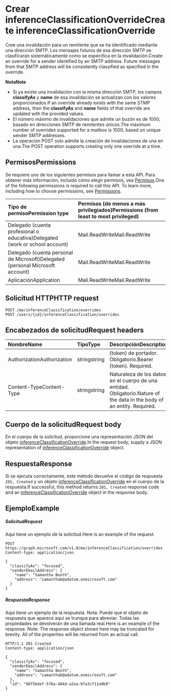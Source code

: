# <a name="create-inferenceclassificationoverride"></a><span data-ttu-id="2c00a-101">Crear inferenceClassificationOverride</span><span class="sxs-lookup"><span data-stu-id="2c00a-101">Create inferenceClassificationOverride</span></span>

<span data-ttu-id="2c00a-p101">Cree una invalidación para un remitente que se ha identificado mediante una dirección SMTP. Los mensajes futuros de esa dirección SMTP se clasificarán sistemáticamente como se especifica en la invalidación.</span><span class="sxs-lookup"><span data-stu-id="2c00a-p101">Create an override for a sender identified by an SMTP address. Future messages from that SMTP address will be consistently classified as specified in the override.</span></span>

<span data-ttu-id="2c00a-104">**Nota**</span><span class="sxs-lookup"><span data-stu-id="2c00a-104">**Note**</span></span>

- <span data-ttu-id="2c00a-105">Si ya existe una invalidación con la misma dirección SMTP, los campos **classifyAs** y **name** de esa invalidación se actualizan con los valores proporcionados.</span><span class="sxs-lookup"><span data-stu-id="2c00a-105">If an override already exists with the same STMP address, then the **classifyAs** and **name** fields of that override are updated with the provided values.</span></span>
- <span data-ttu-id="2c00a-106">El número máximo de invalidaciones que admite un buzón es de 1000, basado en direcciones SMTP de remitentes únicos.</span><span class="sxs-lookup"><span data-stu-id="2c00a-106">The maximum number of overrides supported for a mailbox is 1000, based on unique sender SMTP addresses.</span></span>
- <span data-ttu-id="2c00a-107">La operación POST solo admite la creación de invalidaciones de una en una.</span><span class="sxs-lookup"><span data-stu-id="2c00a-107">The POST operation supports creating only one override at a time.</span></span>

## <a name="permissions"></a><span data-ttu-id="2c00a-108">Permisos</span><span class="sxs-lookup"><span data-stu-id="2c00a-108">Permissions</span></span>
<span data-ttu-id="2c00a-p102">Se requiere uno de los siguientes permisos para llamar a esta API. Para obtener más información, incluido cómo elegir permisos, vea [Permisos](../../../concepts/permissions_reference.md).</span><span class="sxs-lookup"><span data-stu-id="2c00a-p102">One of the following permissions is required to call this API. To learn more, including how to choose permissions, see [Permissions](../../../concepts/permissions_reference.md).</span></span>

|<span data-ttu-id="2c00a-111">Tipo de permiso</span><span class="sxs-lookup"><span data-stu-id="2c00a-111">Permission type</span></span>      | <span data-ttu-id="2c00a-112">Permisos (de menos a más privilegiados)</span><span class="sxs-lookup"><span data-stu-id="2c00a-112">Permissions (from least to most privileged)</span></span>              |
|:--------------------|:---------------------------------------------------------|
|<span data-ttu-id="2c00a-113">Delegado (cuenta profesional o educativa)</span><span class="sxs-lookup"><span data-stu-id="2c00a-113">Delegated (work or school account)</span></span> | <span data-ttu-id="2c00a-114">Mail.ReadWrite</span><span class="sxs-lookup"><span data-stu-id="2c00a-114">Mail.ReadWrite</span></span>    |
|<span data-ttu-id="2c00a-115">Delegado (cuenta personal de Microsoft)</span><span class="sxs-lookup"><span data-stu-id="2c00a-115">Delegated (personal Microsoft account)</span></span> | <span data-ttu-id="2c00a-116">Mail.ReadWrite</span><span class="sxs-lookup"><span data-stu-id="2c00a-116">Mail.ReadWrite</span></span>    |
|<span data-ttu-id="2c00a-117">Aplicación</span><span class="sxs-lookup"><span data-stu-id="2c00a-117">Application</span></span> | <span data-ttu-id="2c00a-118">Mail.ReadWrite</span><span class="sxs-lookup"><span data-stu-id="2c00a-118">Mail.ReadWrite</span></span> |

## <a name="http-request"></a><span data-ttu-id="2c00a-119">Solicitud HTTP</span><span class="sxs-lookup"><span data-stu-id="2c00a-119">HTTP request</span></span>
<!-- { "blockType": "ignored" } -->
```http
POST /me/inferenceClassification/overrides
POST /users/{id}/inferenceClassification/overrides
```
## <a name="request-headers"></a><span data-ttu-id="2c00a-120">Encabezados de solicitud</span><span class="sxs-lookup"><span data-stu-id="2c00a-120">Request headers</span></span>
| <span data-ttu-id="2c00a-121">Nombre</span><span class="sxs-lookup"><span data-stu-id="2c00a-121">Name</span></span>       | <span data-ttu-id="2c00a-122">Tipo</span><span class="sxs-lookup"><span data-stu-id="2c00a-122">Type</span></span> | <span data-ttu-id="2c00a-123">Descripción</span><span class="sxs-lookup"><span data-stu-id="2c00a-123">Description</span></span>|
|:---------------|:--------|:----------|
| <span data-ttu-id="2c00a-124">Authorization</span><span class="sxs-lookup"><span data-stu-id="2c00a-124">Authorization</span></span>  | <span data-ttu-id="2c00a-125">string</span><span class="sxs-lookup"><span data-stu-id="2c00a-125">string</span></span>  | <span data-ttu-id="2c00a-p103">{token} de portador. Obligatorio.</span><span class="sxs-lookup"><span data-stu-id="2c00a-p103">Bearer {token}. Required.</span></span> |
| <span data-ttu-id="2c00a-128">Content-Type</span><span class="sxs-lookup"><span data-stu-id="2c00a-128">Content-Type</span></span> | <span data-ttu-id="2c00a-129">string</span><span class="sxs-lookup"><span data-stu-id="2c00a-129">string</span></span>  | <span data-ttu-id="2c00a-p104">Naturaleza de los datos en el cuerpo de una entidad. Obligatorio.</span><span class="sxs-lookup"><span data-stu-id="2c00a-p104">Nature of the data in the body of an entity. Required.</span></span> |

## <a name="request-body"></a><span data-ttu-id="2c00a-132">Cuerpo de la solicitud</span><span class="sxs-lookup"><span data-stu-id="2c00a-132">Request body</span></span>
<span data-ttu-id="2c00a-133">En el cuerpo de la solicitud, proporcione una representación JSON del objeto [inferenceClassificationOverride](../resources/inferenceclassificationoverride.md).</span><span class="sxs-lookup"><span data-stu-id="2c00a-133">In the request body, supply a JSON representation of [inferenceClassificationOverride](../resources/inferenceclassificationoverride.md) object.</span></span>

## <a name="response"></a><span data-ttu-id="2c00a-134">Respuesta</span><span class="sxs-lookup"><span data-stu-id="2c00a-134">Response</span></span>

<span data-ttu-id="2c00a-135">Si se ejecuta correctamente, este método devuelve el código de respuesta `201, Created` y un objeto [inferenceClassificationOverride](../resources/inferenceclassificationoverride.md) en el cuerpo de la respuesta.</span><span class="sxs-lookup"><span data-stu-id="2c00a-135">If successful, this method returns `201, Created` response code and an [inferenceClassificationOverride](../resources/inferenceclassificationoverride.md) object in the response body.</span></span>

## <a name="example"></a><span data-ttu-id="2c00a-136">Ejemplo</span><span class="sxs-lookup"><span data-stu-id="2c00a-136">Example</span></span>
##### <a name="request"></a><span data-ttu-id="2c00a-137">Solicitud</span><span class="sxs-lookup"><span data-stu-id="2c00a-137">Request</span></span>
<span data-ttu-id="2c00a-138">Aquí tiene un ejemplo de la solicitud.</span><span class="sxs-lookup"><span data-stu-id="2c00a-138">Here is an example of the request.</span></span>
<!-- {
  "blockType": "request",
  "name": "create_inferenceclassificationoverride_from_inferenceclassification"
}-->
```http
POST https://graph.microsoft.com/v1.0/me/inferenceClassification/overrides
Content-type: application/json

{
  "classifyAs": "focused",
  "senderEmailAddress": {
    "name": "Samantha Booth",
    "address": "samanthab@adatum.onmicrosoft.com"
  }
}
```

##### <a name="response"></a><span data-ttu-id="2c00a-139">Respuesta</span><span class="sxs-lookup"><span data-stu-id="2c00a-139">Response</span></span>
<span data-ttu-id="2c00a-p105">Aquí tiene un ejemplo de la respuesta. Nota: Puede que el objeto de respuesta que aparece aquí se trunque para abreviar. Todas las propiedades se devolverán de una llamada real.</span><span class="sxs-lookup"><span data-stu-id="2c00a-p105">Here is an example of the response. Note: The response object shown here may be truncated for brevity. All of the properties will be returned from an actual call.</span></span>
<!-- {
  "blockType": "response",
  "truncated": true,
  "@odata.type": "microsoft.graph.inferenceClassificationOverride"
} -->
```http
HTTP/1.1 201 Created
Content-type: application/json

{
  "classifyAs": "focused",
  "senderEmailAddress": {
    "name": "Samantha Booth",
    "address": "samanthab@adatum.onmicrosoft.com"
  },
  "id": "98f5bdef-576a-404d-a2ea-07a3cf11a9b9"
}
```

<!-- uuid: 8fcb5dbc-d5aa-4681-8e31-b001d5168d79
2015-10-25 14:57:30 UTC -->
<!-- {
  "type": "#page.annotation",
  "description": "Create inferenceClassificationOverride",
  "keywords": "",
  "section": "documentation",
  "tocPath": ""
}-->